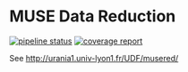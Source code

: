 MUSE Data Reduction
===================

[![pipeline
status](https://git-cral.univ-lyon1.fr/MUSE/musered/badges/master/pipeline.svg)](https://git-cral.univ-lyon1.fr/MUSE/musered/commits/master) [![coverage report](https://git-cral.univ-lyon1.fr/MUSE/musered/badges/master/coverage.svg)](https://git-cral.univ-lyon1.fr/MUSE/musered/commits/master)

See http://urania1.univ-lyon1.fr/UDF/musered/
